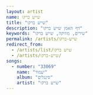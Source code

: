 ```yaml
---
layout: artist
name: שייע ברקו
title: "שייע ברקו"
description: "דף האמן שייע ברקו"
keywords: "שירים, מוזיקה, שייע ברקו"
permalink: /artists/שייע-ברקו
redirect_from:
  - /artists/list/שייע ברקו
  - /artists/שייע-ברקו/
songs:
  - number: "33069"
    name: "יעמוד"
    album: "סינגלים"
    artist: "שייע ברקו"
---
```

